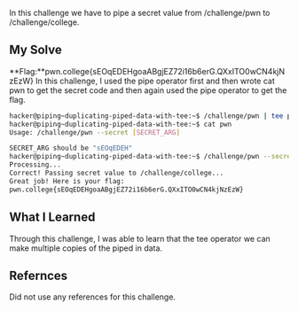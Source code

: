 In this challenge we have to pipe a secret value from /challenge/pwn to /challenge/college.
## My Solve

**Flag:**pwn.college{sEOqEDEHgoaABgjEZ72i16b6erG.QXxITO0wCN4kjNzEzW}
In this challenge, I used the pipe operator first and then wrote cat pwn to get the secret code and then again used the pipe operator to get the flag.
```bash
hacker@piping~duplicating-piped-data-with-tee:~$ /challenge/pwn | tee pwn | /challenge/college
hacker@piping~duplicating-piped-data-with-tee:~$ cat pwn
Usage: /challenge/pwn --secret [SECRET_ARG]

SECRET_ARG should be "sEOqEDEH"
hacker@piping~duplicating-piped-data-with-tee:~$ /challenge/pwn --secret sEOqEDEH | /challenge/college
Processing...
Correct! Passing secret value to /challenge/college...
Great job! Here is your flag:
pwn.college{sEOqEDEHgoaABgjEZ72i16b6erG.QXxITO0wCN4kjNzEzW}
```

## What I Learned
Through this challenge, I was able to learn that the tee operator we can make multiple copies of the piped in data.
## Refernces
Did not use any references for this challenge.
